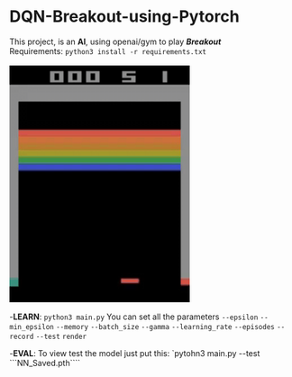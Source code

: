 # DQN-Breakout-using-Pytorch
This project, is an **AI**, using openai/gym to play ***Breakout*** <br />
Requirements: `python3 install -r requirements.txt` <br /> <br />
![alt text](/records/DQN_Breakout.gif)

-**LEARN**:
  `python3 main.py`
  You can set all the parameters 
  `--epsilon` `--min_epsilon`
  `--memory` `--batch_size`
  `--gamma` `--learning_rate`
  `--episodes` `--record`
  `--test` `render`
  
-**EVAL**:
  To view test the model just put this:
  `pytohn3 main.py --test ```NN_Saved.pth````
